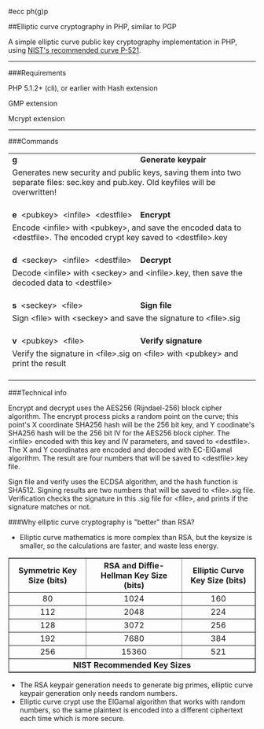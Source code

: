 #ecc ph(g)p

##Elliptic curve cryptography in PHP, similar to PGP

A simple elliptic curve public key cryptography implementation in PHP, using <a href="http://csrc.nist.gov/groups/ST/toolkit/documents/dss/NISTReCur.pdf" target="_blank">NIST's recommended curve P-521</a>.

---

###Requirements

PHP 5.1.2+ (cli), or earlier with Hash extension

GMP extension

Mcrypt extension

---

###Commands

<table border="0" cellspacing="0" cellpadding="3">
<tr>
<td><b>g</b></td>
<td><b>Generate keypair</b></td>
</tr>
<tr>
<td colspan="2">Generates new security and public keys, saving them into two separate files: sec.key and pub.key. Old keyfiles will be overwritten!<br/><br/></td>
</tr>
<tr>
<td width="1%" nowrap><b>e</b>&nbsp;&nbsp;&lt;pubkey&gt;&nbsp;&nbsp;&lt;infile&gt;&nbsp;&nbsp;&lt;destfile&gt;</td>
<td><b>Encrypt</b></td>
</tr>
<tr>
<td colspan="2">Encode &lt;infile&gt; with &lt;pubkey&gt;, and save the encoded data to &lt;destfile&gt;. The encoded crypt key saved to &lt;destfile&gt;.key<br/><br/></td>
</tr>
<tr>
<td><b>d</b>&nbsp;&nbsp;&lt;seckey&gt;&nbsp;&nbsp;&lt;infile&gt;&nbsp;&nbsp;&lt;destfile&gt;</td>
<td><b>Decrypt</b></td>
</tr>
<tr>
<td colspan="2">Decode &lt;infile&gt; with &lt;seckey&gt; and &lt;infile&gt;.key, then save the decoded data to &lt;destfile&gt;<br/><br/></td>
</tr>
<td><b>s</b>&nbsp;&nbsp;&lt;seckey&gt;&nbsp;&nbsp;&lt;file&gt;</td>
<td><b>Sign file</b></td>
</tr>
<tr>
<td colspan="2">Sign &lt;file&gt; with &lt;seckey&gt; and save the signature to &lt;file&gt;.sig<br/><br/></td>
</tr>
<tr>
<td><b>v</b>&nbsp;&nbsp;&lt;pubkey&gt;&nbsp;&nbsp;&lt;file&gt;</td>
<td><b>Verify signature</b></td>
</tr>
<tr>
<td colspan="2">Verify the signature in &lt;file&gt;.sig on &lt;file&gt; with &lt;pubkey&gt; and print the result<br/><br/></td>
</tr>
</table>

###Technical info

Encrypt and decrypt uses the AES256 (Rijndael-256) block cipher algorithm. The encrypt process picks a random point on the curve; this point's X coordinate SHA256 hash will be the 256 bit key, and Y coodinate's SHA256 hash will be the 256 bit IV for the AES256 block cipher. The &lt;infile&gt; encoded with this key and IV parameters, and saved to &lt;destfile&gt;. The X and Y coordinates are encoded and decoded with EC-ElGamal algorithm. The result are four numbers that will be saved to &lt;destfile&gt;.key file.

Sign file and verify uses the ECDSA algorithm, and the hash function is SHA512. Signing results are two numbers that will be saved to &lt;file&gt;.sig file. Verification checks the signature in this .sig file for &lt;file&gt;, and prints if the signature matches or not.

###Why elliptic curve cryptography is "better" than RSA?

<ul>
<li>Elliptic curve mathematics is more complex than RSA, but the keysize is smaller, so the calculations are faster, and waste less energy.</li>
</ul>

<table border="1" cellspacing="0" cellpadding="10">
    <th align="center">Symmetric Key Size (bits)</th>
	<th align="center">RSA and Diffie-Hellman Key Size (bits)</th>
	<th align="center">Elliptic Curve Key Size (bits)</th>
  <tr>
    <td align="center">80</td>
	<td align="center">1024</td>
	<td align="center">160</td>
  </tr>
  <tr id="highlight">
    <td align="center">112</td>
	<td align="center">2048</td>
	<td align="center">224</td>
  </tr>
  <tr>
    <td align="center">128</td>
	<td align="center">3072</td>
	<td align="center">256</td>
  </tr>  
  <tr id="highlight">
    <td align="center">192</td>
	<td align="center">7680</td>
	<td align="center">384</td>
  </tr>
  <tr>
    <td align="center">256</td>
	<td align="center">15360</td>
	<td align="center">521</td>
  </tr> 
  <tr><td colspan="3" align="center"><b>NIST Recommended Key Sizes</b></td></tr> 
</table>

<ul>
<li>The RSA keypair generation needs to generate big primes, elliptic curve keypair generation only needs random numbers.</li>
<li>Elliptic curve crypt use the ElGamal algorithm that works with random numbers, so the same plaintext is encoded into a different ciphertext each time which is more secure.</li>
</ul>

